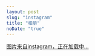 ```yaml
---
layout: post
slug: "instagram"
title: "相册"
noDate: "true"
---
```


<div class="instagram" data-user-id="2112177112" access-token="2112177112.552ad6d.f4914542992e4afdae06bf92e16425a2">
    <a href="//instagram.com/shako_xie" target="_blank" class="open-ins">图片来自instagram，正在加载中…</a>
</div>
<script src="//cdn.bootcss.com/jquery/3.1.0/jquery.min.js"/>
<script src="/js/jquery.lazyload.js"></script>
<script src="/js/instagram.js"></script>
